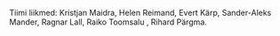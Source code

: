 Tiimi liikmed: Kristjan Maidra, Helen Reimand, Evert Kärp, Sander-Aleks Mander, Ragnar Lall, Raiko Toomsalu , Rihard Pärgma.
